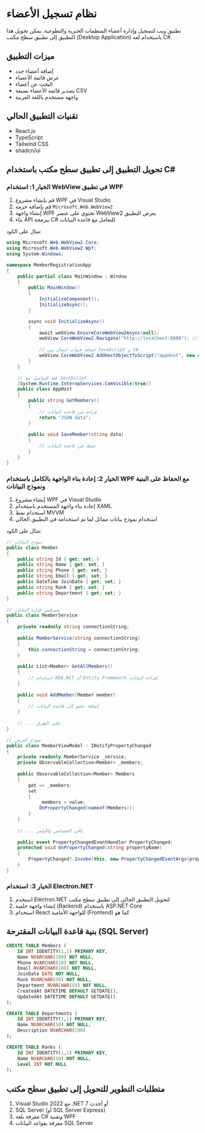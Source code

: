 
# نظام تسجيل الأعضاء

تطبيق ويب لتسجيل وإدارة أعضاء المنظمات الخيرية والتطوعية. يمكن تحويل هذا التطبيق إلى تطبيق سطح مكتب (Desktop Application) باستخدام لغة C#.

## ميزات التطبيق

- إضافة أعضاء جدد
- عرض قائمة الأعضاء
- البحث عن أعضاء
- تصدير قائمة الأعضاء بصيغة CSV
- واجهة مستخدم باللغة العربية

## تقنيات التطبيق الحالي

- React.js
- TypeScript
- Tailwind CSS
- shadcn/ui

## تحويل التطبيق إلى تطبيق سطح مكتب باستخدام C#

### الخيار 1: استخدام WebView في تطبيق WPF

1. قم بإنشاء مشروع WPF في Visual Studio
2. قم بإضافة حزمة `Microsoft.Web.WebView2`
3. إنشاء واجهة WPF تحتوي على عنصر WebView2 يعرض التطبيق
4. بناء API ببرمجة C# للتعامل مع قاعدة البيانات

مثال على الكود:

```csharp
using Microsoft.Web.WebView2.Core;
using Microsoft.Web.WebView2.Wpf;
using System.Windows;

namespace MemberRegistrationApp
{
    public partial class MainWindow : Window
    {
        public MainWindow()
        {
            InitializeComponent();
            InitializeAsync();
        }

        async void InitializeAsync()
        {
            await webView.EnsureCoreWebView2Async(null);
            webView.CoreWebView2.Navigate("http://localhost:8080"); // أو استخدم ملفات HTML محلية
            
            // إضافة قنوات اتصال بين JavaScript و C#
            webView.CoreWebView2.AddHostObjectToScript("appHost", new AppHost());
        }
    }

    // فئة للتواصل مع JavaScript
    [System.Runtime.InteropServices.ComVisible(true)]
    public class AppHost
    {
        public string GetMembers()
        {
            // قراءة من قاعدة البيانات
            return "JSON data";
        }
        
        public void SaveMember(string data)
        {
            // حفظ في قاعدة البيانات
        }
    }
}
```

### الخيار 2: إعادة بناء الواجهة بالكامل باستخدام WPF مع الحفاظ على البنية ونموذج البيانات

1. إنشاء مشروع WPF في Visual Studio
2. إعادة بناء واجهة المستخدم باستخدام XAML
3. استخدام نمط MVVM
4. استخدام نموذج بيانات مماثل لما تم استخدامه في التطبيق الحالي

مثال على الكود:

```csharp
// نموذج البيانات
public class Member
{
    public string Id { get; set; }
    public string Name { get; set; }
    public string Phone { get; set; }
    public string Email { get; set; }
    public DateTime JoinDate { get; set; }
    public string Rank { get; set; }
    public string Department { get; set; }
}

// سيرفس لإدارة البيانات
public class MemberService
{
    private readonly string connectionString;
    
    public MemberService(string connectionString)
    {
        this.connectionString = connectionString;
    }
    
    public List<Member> GetAllMembers()
    {
        // استخدام ADO.NET أو Entity Framework لقراءة البيانات
    }
    
    public void AddMember(Member member)
    {
        // إضافة عضو إلى قاعدة البيانات
    }
    
    // ... باقي الطرق
}

// نموذج العرض
public class MemberViewModel : INotifyPropertyChanged
{
    private readonly MemberService _service;
    private ObservableCollection<Member> _members;
    
    public ObservableCollection<Member> Members
    {
        get => _members;
        set
        {
            _members = value;
            OnPropertyChanged(nameof(Members));
        }
    }
    
    // ... باقي الخصائص والأوامر
    
    public event PropertyChangedEventHandler PropertyChanged;
    protected void OnPropertyChanged(string propertyName)
    {
        PropertyChanged?.Invoke(this, new PropertyChangedEventArgs(propertyName));
    }
}
```

### الخيار 3: استخدام Electron.NET

1. استخدم Electron.NET لتحويل التطبيق الحالي إلى تطبيق سطح مكتب
2. إنشاء واجهة خلفية (Backend) باستخدام ASP.NET Core
3. استخدام React للواجهة الأمامية (Frontend) كما هو

## بنية قاعدة البيانات المقترحة (SQL Server)

```sql
CREATE TABLE Members (
    Id INT IDENTITY(1,1) PRIMARY KEY,
    Name NVARCHAR(100) NOT NULL,
    Phone NVARCHAR(20) NOT NULL,
    Email NVARCHAR(100) NOT NULL,
    JoinDate DATE NOT NULL,
    Rank NVARCHAR(50) NOT NULL,
    Department NVARCHAR(50) NOT NULL,
    CreatedAt DATETIME DEFAULT GETDATE(),
    UpdatedAt DATETIME DEFAULT GETDATE()
);

CREATE TABLE Departments (
    Id INT IDENTITY(1,1) PRIMARY KEY,
    Name NVARCHAR(50) NOT NULL,
    Description NVARCHAR(200)
);

CREATE TABLE Ranks (
    Id INT IDENTITY(1,1) PRIMARY KEY,
    Name NVARCHAR(50) NOT NULL,
    Level INT NOT NULL
);
```

## متطلبات التطوير للتحويل إلى تطبيق سطح مكتب

1. Visual Studio 2022 مع .NET 7 أو أحدث
2. SQL Server (أو SQL Server Express)
3. معرفة بلغة C# وتقنية WPF
4. معرفة بقواعد البيانات SQL Server

